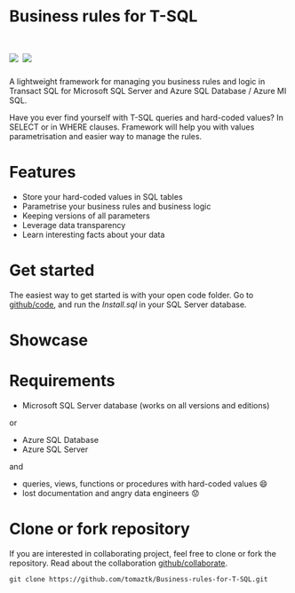 # Business rules for T-SQL

<h1 style="font-weight:normal">
  <a href="https://sourcerer.io/start"><img src=https://img.shields.io/badge/SQLBusiness-Rules-brightgreen.svg?colorA=087c08></a>
 <a href="https://github.com/tomaztk/Business-rules-for-T-SQL/blob/main/LICENSE"><img src=https://img.shields.io/github/license/sourcerer-io/sourcerer-app.svg?colorB=ff0000></a>
</h1>

A lightweight framework for managing you business rules and logic in Transact SQL for Microsoft SQL Server and Azure SQL Database / Azure MI SQL.


Have you ever find yourself with T-SQL queries and hard-coded values? In SELECT or in WHERE clauses. Framework will help you with values parametrisation and easier way to manage the rules.



Features
========
* Store your hard-coded values in SQL tables
* Parametrise your business rules and business logic
* Keeping versions of all parameters
* Leverage data transparency
* Learn interesting facts about your data



Get started
===========
The easiest way to get started is with your open code folder. Go to [github/code](https://https://github.com/tomaztk/Business-rules-for-T-SQL/blob/main/code/install.sql), and run the *Install.sql* in your SQL Server database. 


Showcase
===========


Requirements
============
* Microsoft SQL Server database (works on all versions and editions)

or

* Azure SQL Database
* Azure SQL Server

and

* queries, views, functions or procedures with hard-coded values :smile: 
* lost documentation and angry data engineers :worried:



Clone or fork repository 
=====

If you are interested in collaborating project, feel free to clone or fork the repository. Read about the collaboration [github/collaborate](https://https://github.com/tomaztk/Business-rules-for-T-SQL/blob/main/collaborate.md).

```
git clone https://github.com/tomaztk/Business-rules-for-T-SQL.git
```

